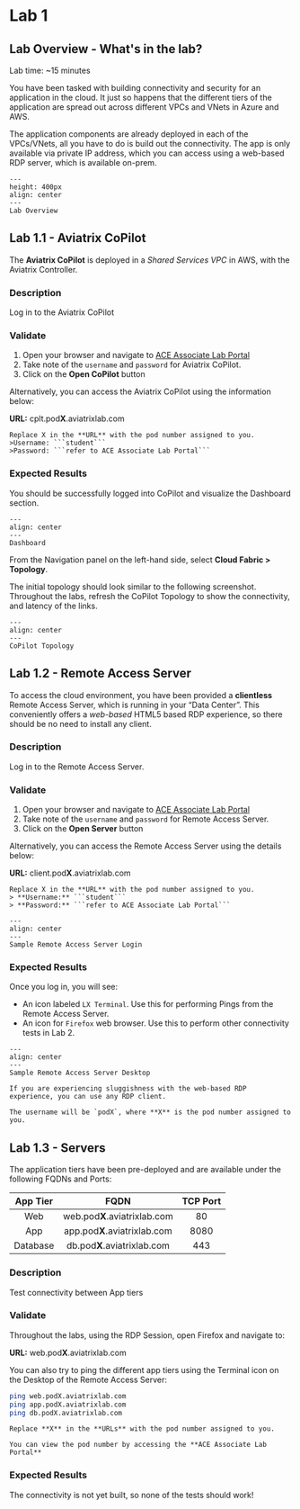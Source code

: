 # Lab 1

## Lab Overview - What's in the lab?
Lab time: ~15 minutes

You have been tasked with building connectivity and security for an application in the cloud. It just so happens that the different tiers of the application are spread out across different VPCs and VNets in Azure and AWS.

The application components are already deployed in each of the VPCs/VNets, all you have to do is build out the connectivity. The app is only available via private IP address, which you can access using a web-based RDP server, which is available on-prem.

```{figure} images/lab1-topology.png
---
height: 400px
align: center
---
Lab Overview
```

## Lab 1.1 - Aviatrix CoPilot
The **Aviatrix CoPilot** is deployed in a *Shared Services VPC* in AWS, with the Aviatrix Controller. 
### Description
Log in to the Aviatrix CoPilot
### Validate
1. Open your browser and navigate to <a href="https://associate-portal.ace.aviatrixlab.com" target="_blank">ACE Associate Lab Portal</a>
2. Take note of the `username` and `password` for Aviatrix CoPilot.
3. Click on the **Open CoPilot** button

Alternatively, you can access the Aviatrix CoPilot using the information below:

**URL:** cplt.pod**X**.aviatrixlab.com  

```{note}
Replace X in the **URL** with the pod number assigned to you. 
>Username: ```student```   
>Password: ```refer to ACE Associate Lab Portal```
```

### Expected Results
You should be successfully logged into CoPilot and visualize the Dashboard section.

```{figure} images/lab1-dashboard.png
---
align: center
---
Dashboard
```

From the Navigation panel on the left-hand side, select **Cloud Fabric > Topology**. 

The initial topology should look similar to the following screenshot.  Throughout the labs, refresh the CoPilot Topology to show the connectivity, and latency of the links.  

```{figure} images/lab1-copilot-topology.png
---
align: center
---
CoPilot Topology
```

## Lab 1.2 - Remote Access Server
To access the cloud environment, you have been provided a **clientless** Remote Access Server, which is running in your “Data Center”. This conveniently offers a *web-based* HTML5 based RDP experience, so there should be no need to install any client.

### Description
Log in to the Remote Access Server.

### Validate
1. Open your browser and navigate to <a href="https://associate-portal.ace.aviatrixlab.com" target="_blank">ACE Associate Lab Portal</a>
2. Take note of the `username` and `password` for Remote Access Server.
3. Click on the **Open Server** button

Alternatively, you can access the Remote Access Server using the details below:

**URL:** client.pod**X**.aviatrixlab.com  

```{note}
Replace X in the **URL** with the pod number assigned to you. 
> **Username:** ```student```   
> **Password:** ```refer to ACE Associate Lab Portal```
```

```{figure} images/ras-login.png
---
align: center
---
Sample Remote Access Server Login
```

### Expected Results
Once you log in, you will see:
- An icon labeled `LX Terminal`. Use this for performing Pings from the Remote Access Server.
- An icon for `Firefox` web browser. Use this to perform other connectivity tests in Lab 2.

```{figure} images/ras-desktop.png
---
align: center
---
Sample Remote Access Server Desktop
```

```{note}
If you are experiencing sluggishness with the web-based RDP experience, you can use any RDP client. 

The username will be `podX`, where **X** is the pod number assigned to you.
```

## Lab 1.3 - Servers
The application tiers have been pre-deployed and are available under the following FQDNs and Ports:

| App Tier  | FQDN  | TCP Port  |
|:---------:|:-----:|:---------:|
| Web       | web.pod**X**.aviatrixlab.com  | 80  |
| App       | app.pod**X**.aviatrixlab.com  | 8080  |
| Database  | db.pod**X**.aviatrixlab.com | 443 |

### Description
Test connectivity between App tiers
### Validate
Throughout the labs, using the RDP Session, open Firefox and navigate to:

**URL:** web.pod**X**.aviatrixlab.com

You can also try to ping the different app tiers using the Terminal icon on the Desktop of the Remote Access Server:

```bash
ping web.podX.aviatrixlab.com
ping app.podX.aviatrixlab.com
ping db.podX.aviatrixlab.com
```

```{hint}
Replace **X** in the **URLs** with the pod number assigned to you. 

You can view the pod number by accessing the **ACE Associate Lab Portal**
```

### Expected Results
The connectivity is not yet built, so none of the tests should work!
